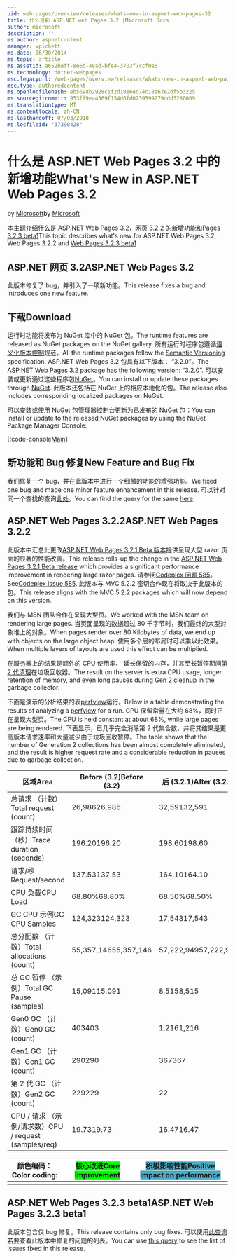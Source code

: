 ```yaml
---
uid: web-pages/overview/releases/whats-new-in-aspnet-web-pages-32
title: 什么是新 ASP.NET web Pages 3.2 |Microsoft Docs
author: microsoft
description: ''
ms.author: aspnetcontent
manager: wpickett
ms.date: 06/30/2014
ms.topic: article
ms.assetid: a652beff-8e6b-48ad-bfe4-3703f7ccf0a5
ms.technology: dotnet-webpages
msc.legacyurl: /web-pages/overview/releases/whats-new-in-aspnet-web-pages-32
msc.type: authoredcontent
ms.openlocfilehash: eb5698b2928c1f2d1016ec74c18a63e2df5b3225
ms.sourcegitcommit: 953ff9ea4369f154d6fd0239599279ddd3280009
ms.translationtype: MT
ms.contentlocale: zh-CN
ms.lasthandoff: 07/03/2018
ms.locfileid: "37390428"
---
```

<a name="whats-new-in-aspnet-web-pages-32"></a><span data-ttu-id="ec40a-102">什么是 ASP.NET Web Pages 3.2 中的新增功能</span><span class="sxs-lookup"><span data-stu-id="ec40a-102">What's New in ASP.NET Web Pages 3.2</span></span>
====================
<span data-ttu-id="ec40a-103">by [Microsoft](https://github.com/microsoft)</span><span class="sxs-lookup"><span data-stu-id="ec40a-103">by [Microsoft](https://github.com/microsoft)</span></span>

<span data-ttu-id="ec40a-104">本主题介绍什么是 ASP.NET Web Pages 3.2，网页 3.2.2 的新增功能和[Pages 3.2.3 beta1](https://blogs.msdn.com/b/webdev/archive/2014/12/17/asp-net-mvc-5-2-3-web-pages-5-2-3-and-web-api-5-2-3-beta-releases.aspx)</span><span class="sxs-lookup"><span data-stu-id="ec40a-104">This topic describes what's new for ASP.NET Web Pages 3.2, Web Pages 3.2.2 and [Web Pages 3.2.3 beta1](https://blogs.msdn.com/b/webdev/archive/2014/12/17/asp-net-mvc-5-2-3-web-pages-5-2-3-and-web-api-5-2-3-beta-releases.aspx)</span></span>

## <a name="aspnet-web-pages-32"></a><span data-ttu-id="ec40a-105">ASP.NET 网页 3.2</span><span class="sxs-lookup"><span data-stu-id="ec40a-105">ASP.NET Web Pages 3.2</span></span>

<span data-ttu-id="ec40a-106">此版本修复了 bug，并引入了一项新功能。</span><span class="sxs-lookup"><span data-stu-id="ec40a-106">This release fixes a bug and introduces one new feature.</span></span>

## <a name="download"></a><span data-ttu-id="ec40a-107">下载</span><span class="sxs-lookup"><span data-stu-id="ec40a-107">Download</span></span>

<span data-ttu-id="ec40a-108">运行时功能将发布为 NuGet 库中的 NuGet 包。</span><span class="sxs-lookup"><span data-stu-id="ec40a-108">The runtime features are released as NuGet packages on the NuGet gallery.</span></span> <span data-ttu-id="ec40a-109">所有运行时程序包遵循[语义化版本控制](http://semver.org/)规范。</span><span class="sxs-lookup"><span data-stu-id="ec40a-109">All the runtime packages follow the [Semantic Versioning](http://semver.org/) specification.</span></span> <span data-ttu-id="ec40a-110">ASP.NET Web Pages 3.2 包具有以下版本： &ldquo;3.2.0&rdquo;。</span><span class="sxs-lookup"><span data-stu-id="ec40a-110">The ASP.NET Web Pages 3.2 package has the following version: &ldquo;3.2.0&rdquo;.</span></span> <span data-ttu-id="ec40a-111">可以安装或更新通过这些程序包[NuGet](http://www.nuget.org/packages/Microsoft.AspNet.WebPages/)。</span><span class="sxs-lookup"><span data-stu-id="ec40a-111">You can install or update these packages through [NuGet](http://www.nuget.org/packages/Microsoft.AspNet.WebPages/).</span></span> <span data-ttu-id="ec40a-112">此版本还包括在 NuGet 上的相应本地化的包。</span><span class="sxs-lookup"><span data-stu-id="ec40a-112">The release also includes corresponding localized packages on NuGet.</span></span>

<span data-ttu-id="ec40a-113">可以安装或使用 NuGet 包管理器控制台更新为已发布的 NuGet 包：</span><span class="sxs-lookup"><span data-stu-id="ec40a-113">You can install or update to the released NuGet packages by using the NuGet Package Manager Console:</span></span>

[!code-console[Main](whats-new-in-aspnet-web-pages-32/samples/sample1.cmd)]

## <a name="new-feature-and-bug-fix"></a><span data-ttu-id="ec40a-114">新功能和 Bug 修复</span><span class="sxs-lookup"><span data-stu-id="ec40a-114">New Feature and Bug Fix</span></span>

<span data-ttu-id="ec40a-115">我们修复一个 bug，并在此版本中进行一个细微的功能的增强功能。</span><span class="sxs-lookup"><span data-stu-id="ec40a-115">We fixed one bug and made one minor feature enhancement in this release.</span></span> <span data-ttu-id="ec40a-116">可以针对同一个查找的查询[此处](https://aspnetwebstack.codeplex.com/workitem/list/advanced?keyword=&amp;status=Closed&amp;type=All&amp;priority=All&amp;release=v5.2%20RC|v5.2%20RTM&amp;assignedTo=All&amp;component=Web%20Pages%2FRazor&amp;sortField=Id&amp;sortDirection=Descending&amp;page=0&amp;reasonClosed=Fixed)。</span><span class="sxs-lookup"><span data-stu-id="ec40a-116">You can find the query for the same [here](https://aspnetwebstack.codeplex.com/workitem/list/advanced?keyword=&amp;status=Closed&amp;type=All&amp;priority=All&amp;release=v5.2%20RC|v5.2%20RTM&amp;assignedTo=All&amp;component=Web%20Pages%2FRazor&amp;sortField=Id&amp;sortDirection=Descending&amp;page=0&amp;reasonClosed=Fixed).</span></span>

## <a name="aspnet-web-pages-322"></a><span data-ttu-id="ec40a-117">ASP.NET Web Pages 3.2.2</span><span class="sxs-lookup"><span data-stu-id="ec40a-117">ASP.NET Web Pages 3.2.2</span></span>

<span data-ttu-id="ec40a-118">此版本中汇总此更改[ASP.NET Web Pages 3.2.1 Beta 版本](https://blogs.msdn.com/b/webdev/archive/2014/07/28/announcing-the-beta-release-of-web-pages-3-2-1.aspx)提供呈现大型 razor 页面的显著的性能改善。</span><span class="sxs-lookup"><span data-stu-id="ec40a-118">This release rolls-up the change in the [ASP.NET Web Pages 3.2.1 Beta release](https://blogs.msdn.com/b/webdev/archive/2014/07/28/announcing-the-beta-release-of-web-pages-3-2-1.aspx) which provides a significant performance improvement in rendering large razor pages.</span></span> <span data-ttu-id="ec40a-119">请参阅[Codeplex 问题 585](https://aspnetwebstack.codeplex.com/workitem/585)。</span><span class="sxs-lookup"><span data-stu-id="ec40a-119">See[Codeplex Issue 585](https://aspnetwebstack.codeplex.com/workitem/585).</span></span> <span data-ttu-id="ec40a-120">此版本与 MVC 5.2.2 密切合作现在将取决于此版本的包。</span><span class="sxs-lookup"><span data-stu-id="ec40a-120">This release aligns with the MVC 5.2.2 packages which will now depend on this version.</span></span>

<span data-ttu-id="ec40a-121">我们与 MSN 团队合作在呈现大型页。</span><span class="sxs-lookup"><span data-stu-id="ec40a-121">We worked with the MSN team on rendering large pages.</span></span> <span data-ttu-id="ec40a-122">当页面呈现的数据超过 80 千字节时，我们最终的大型对象堆上的对象。</span><span class="sxs-lookup"><span data-stu-id="ec40a-122">When pages render over 80 Kilobytes of data, we end up with objects on the large object heap.</span></span> <span data-ttu-id="ec40a-123">使用多个层的布局时可以乘以此效果。</span><span class="sxs-lookup"><span data-stu-id="ec40a-123">When multiple layers of layouts are used this effect can be multiplied.</span></span>

<span data-ttu-id="ec40a-124">在服务器上的结果是额外的 CPU 使用率、 延长保留的内存，并甚至长暂停期间[第 2 代清理](https://msdn.microsoft.com/en-us/library/ms973837.aspx)在垃圾回收器。</span><span class="sxs-lookup"><span data-stu-id="ec40a-124">The result on the server is extra CPU usage, longer retention of memory, and even long pauses during [Gen 2 cleanup](https://msdn.microsoft.com/en-us/library/ms973837.aspx) in the garbage collector.</span></span>

<span data-ttu-id="ec40a-125">下面是演示的分析结果的表[perfview](https://channel9.msdn.com/Series/PerfView-Tutorial)运行。</span><span class="sxs-lookup"><span data-stu-id="ec40a-125">Below is a table demonstrating the results of analyzing a [perfview](https://channel9.msdn.com/Series/PerfView-Tutorial) for a run.</span></span> <span data-ttu-id="ec40a-126">CPU 保留常量在大约 68%，同时正在呈现大型页。</span><span class="sxs-lookup"><span data-stu-id="ec40a-126">The CPU is held constant at about 68%, while large pages are being rendered.</span></span> <span data-ttu-id="ec40a-127">下表显示，已几乎完全消除第 2 代集合数，并将其结果是更高版本请求速率和大量减少由于垃圾回收暂停。</span><span class="sxs-lookup"><span data-stu-id="ec40a-127">The table shows that the number of Generation 2 collections has been almost completely eliminated, and the result is higher request rate and a considerable reduction in pauses due to garbage collection.</span></span>

| <span data-ttu-id="ec40a-128">**区域**</span><span class="sxs-lookup"><span data-stu-id="ec40a-128">**Area**</span></span> | <span data-ttu-id="ec40a-129">**Before (3.2)**</span><span class="sxs-lookup"><span data-stu-id="ec40a-129">**Before (3.2)**</span></span> | <span data-ttu-id="ec40a-130">**后 (3.2.1)**</span><span class="sxs-lookup"><span data-stu-id="ec40a-130">**After (3.2.1)**</span></span> | <span data-ttu-id="ec40a-131">**增量 %**</span><span class="sxs-lookup"><span data-stu-id="ec40a-131">**Delta %**</span></span> |
| --- | --- | --- | --- |
| <span data-ttu-id="ec40a-132">总请求 （计数）</span><span class="sxs-lookup"><span data-stu-id="ec40a-132">Total request (count)</span></span> | <span data-ttu-id="ec40a-133">26,986</span><span class="sxs-lookup"><span data-stu-id="ec40a-133">26,986</span></span> | <span data-ttu-id="ec40a-134">32,591</span><span class="sxs-lookup"><span data-stu-id="ec40a-134">32,591</span></span> | <span data-ttu-id="ec40a-135"><font style="background-color: #4bacc6">20.80%</font></span><span class="sxs-lookup"><span data-stu-id="ec40a-135"><font style="background-color: #4bacc6">20.80%</font></span></span> |
| <span data-ttu-id="ec40a-136">跟踪持续时间 （秒）</span><span class="sxs-lookup"><span data-stu-id="ec40a-136">Trace duration (seconds)</span></span> | <span data-ttu-id="ec40a-137">196.20</span><span class="sxs-lookup"><span data-stu-id="ec40a-137">196.20</span></span> | <span data-ttu-id="ec40a-138">198.60</span><span class="sxs-lookup"><span data-stu-id="ec40a-138">198.60</span></span> | <span data-ttu-id="ec40a-139">1.20%</span><span class="sxs-lookup"><span data-stu-id="ec40a-139">1.20%</span></span> |
| <span data-ttu-id="ec40a-140">请求/秒</span><span class="sxs-lookup"><span data-stu-id="ec40a-140">Request/second</span></span> | <span data-ttu-id="ec40a-141">137.53</span><span class="sxs-lookup"><span data-stu-id="ec40a-141">137.53</span></span> | <span data-ttu-id="ec40a-142">164.10</span><span class="sxs-lookup"><span data-stu-id="ec40a-142">164.10</span></span> | <span data-ttu-id="ec40a-143"><font style="background-color: #4bacc6">19.30%</font></span><span class="sxs-lookup"><span data-stu-id="ec40a-143"><font style="background-color: #4bacc6">19.30%</font></span></span> |
| <span data-ttu-id="ec40a-144">CPU 负载</span><span class="sxs-lookup"><span data-stu-id="ec40a-144">CPU Load</span></span> | <span data-ttu-id="ec40a-145">68.80%</span><span class="sxs-lookup"><span data-stu-id="ec40a-145">68.80%</span></span> | <span data-ttu-id="ec40a-146">68.50%</span><span class="sxs-lookup"><span data-stu-id="ec40a-146">68.50%</span></span> |  <span data-ttu-id="ec40a-147">-0.40%</span><span class="sxs-lookup"><span data-stu-id="ec40a-147">-0.40%</span></span> |
| <span data-ttu-id="ec40a-148">GC CPU 示例</span><span class="sxs-lookup"><span data-stu-id="ec40a-148">GC CPU Samples</span></span> | <span data-ttu-id="ec40a-149">124,323</span><span class="sxs-lookup"><span data-stu-id="ec40a-149">124,323</span></span> | <span data-ttu-id="ec40a-150">17,543</span><span class="sxs-lookup"><span data-stu-id="ec40a-150">17,543</span></span> | <span data-ttu-id="ec40a-151"><font style="background-color: #4bacc6">-85.90%</font></span><span class="sxs-lookup"><span data-stu-id="ec40a-151"><font style="background-color: #4bacc6">-85.90%</font></span></span> |
| <span data-ttu-id="ec40a-152">总分配数 （计数）</span><span class="sxs-lookup"><span data-stu-id="ec40a-152">Total allocations (count)</span></span> | <span data-ttu-id="ec40a-153">55,357,146</span><span class="sxs-lookup"><span data-stu-id="ec40a-153">55,357,146</span></span> | <span data-ttu-id="ec40a-154">57,222,949</span><span class="sxs-lookup"><span data-stu-id="ec40a-154">57,222,949</span></span> | <span data-ttu-id="ec40a-155">3.40%</span><span class="sxs-lookup"><span data-stu-id="ec40a-155">3.40%</span></span> |
| <span data-ttu-id="ec40a-156">总 GC 暂停 （示例）</span><span class="sxs-lookup"><span data-stu-id="ec40a-156">Total GC Pause (samples)</span></span> | <span data-ttu-id="ec40a-157">15,091</span><span class="sxs-lookup"><span data-stu-id="ec40a-157">15,091</span></span> | <span data-ttu-id="ec40a-158">8,515</span><span class="sxs-lookup"><span data-stu-id="ec40a-158">8,515</span></span> | <span data-ttu-id="ec40a-159"><font style="background-color: #4bacc6">-43.60%</font></span><span class="sxs-lookup"><span data-stu-id="ec40a-159"><font style="background-color: #4bacc6">-43.60%</font></span></span> |
| <span data-ttu-id="ec40a-160">Gen0 GC （计数）</span><span class="sxs-lookup"><span data-stu-id="ec40a-160">Gen0 GC (count)</span></span> | <span data-ttu-id="ec40a-161">403</span><span class="sxs-lookup"><span data-stu-id="ec40a-161">403</span></span> | <span data-ttu-id="ec40a-162">1,216</span><span class="sxs-lookup"><span data-stu-id="ec40a-162">1,216</span></span> | <span data-ttu-id="ec40a-163">201.70%</span><span class="sxs-lookup"><span data-stu-id="ec40a-163">201.70%</span></span> |
| <span data-ttu-id="ec40a-164">Gen1 GC （计数）</span><span class="sxs-lookup"><span data-stu-id="ec40a-164">Gen1 GC (count)</span></span> | <span data-ttu-id="ec40a-165">290</span><span class="sxs-lookup"><span data-stu-id="ec40a-165">290</span></span> | <span data-ttu-id="ec40a-166">367</span><span class="sxs-lookup"><span data-stu-id="ec40a-166">367</span></span> | <span data-ttu-id="ec40a-167">26.60%</span><span class="sxs-lookup"><span data-stu-id="ec40a-167">26.60%</span></span> |
| <span data-ttu-id="ec40a-168">第 2 代 GC （计数）</span><span class="sxs-lookup"><span data-stu-id="ec40a-168">Gen2 GC (count)</span></span> | <span data-ttu-id="ec40a-169">229</span><span class="sxs-lookup"><span data-stu-id="ec40a-169">229</span></span> | <span data-ttu-id="ec40a-170">2</span><span class="sxs-lookup"><span data-stu-id="ec40a-170">2</span></span> | <span data-ttu-id="ec40a-171"><font style="background-color: #00ff00">-99.10%</font></span><span class="sxs-lookup"><span data-stu-id="ec40a-171"><font style="background-color: #00ff00">-99.10%</font></span></span> |
| <span data-ttu-id="ec40a-172">CPU / 请求 （示例/请求数）</span><span class="sxs-lookup"><span data-stu-id="ec40a-172">CPU / request (samples/req)</span></span> | <span data-ttu-id="ec40a-173">19.73</span><span class="sxs-lookup"><span data-stu-id="ec40a-173">19.73</span></span> | <span data-ttu-id="ec40a-174">16.47</span><span class="sxs-lookup"><span data-stu-id="ec40a-174">16.47</span></span> | <span data-ttu-id="ec40a-175">-16.50%</span><span class="sxs-lookup"><span data-stu-id="ec40a-175">-16.50%</span></span> |

| <span data-ttu-id="ec40a-176">颜色编码：</span><span class="sxs-lookup"><span data-stu-id="ec40a-176">Color coding:</span></span> | <span data-ttu-id="ec40a-177"><font style="background-color: #00ff00">核心改进</font></span><span class="sxs-lookup"><span data-stu-id="ec40a-177"><font style="background-color: #00ff00">Core Improvement</font></span></span> | <span data-ttu-id="ec40a-178"><font style="background-color: #4bacc6">积极影响性能</font></span><span class="sxs-lookup"><span data-stu-id="ec40a-178"><font style="background-color: #4bacc6">Positive impact on performance</font></span></span> |
|---------------|-----------------------------------------------------------------|-------------------------------------------------------------------------------|
|               |                                                                 |                                                                               |

## <a name="aspnet-web-pages-323-beta1"></a><span data-ttu-id="ec40a-179">ASP.NET Web Pages 3.2.3 beta1</span><span class="sxs-lookup"><span data-stu-id="ec40a-179">ASP.NET Web Pages 3.2.3 beta1</span></span>

<span data-ttu-id="ec40a-180">此版本包含仅 bug 修复。</span><span class="sxs-lookup"><span data-stu-id="ec40a-180">This release contains only bug fixes.</span></span> <span data-ttu-id="ec40a-181">可以使用[此查询](https://aspnetwebstack.codeplex.com/workitem/list/advanced?keyword=&amp;status=Closed&amp;type=All&amp;priority=All&amp;release=v5.2.3%20Beta&amp;assignedTo=All&amp;component=Web%20Pages%2FRazor&amp;sortField=LastUpdatedDate&amp;sortDirection=Descending&amp;page=0&amp;reasonClosed=Fixed)若要查看此版本中修复的问题的列表。</span><span class="sxs-lookup"><span data-stu-id="ec40a-181">You can use [this query](https://aspnetwebstack.codeplex.com/workitem/list/advanced?keyword=&amp;status=Closed&amp;type=All&amp;priority=All&amp;release=v5.2.3%20Beta&amp;assignedTo=All&amp;component=Web%20Pages%2FRazor&amp;sortField=LastUpdatedDate&amp;sortDirection=Descending&amp;page=0&amp;reasonClosed=Fixed) to see the list of issues fixed in this release.</span></span>
